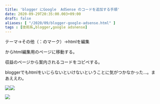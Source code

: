 ```yaml
---
title: 'blogger にGoogle  AdSense のコードを追加する手順'
date: 2020-09-29T20:35:00.003+09:00
draft: false
aliases: [ "/2020/09/blogger-google-adsense.html" ]
tags : [技術系,blogger,google adsnense]
---
```


テーマ→その他（：のマーク）→htmlを編集

からhtml編集用のページに移動する。

収益のページから案内されるコードをコピペする。

bloggerでもhtmlをいじらないといけないということに気がつかなかった…。まあええわ。

[![](//image.moshimo.com/af-img/0288/000000022849.png)](//af.moshimo.com/af/c/click?a_id=2258347&p_id=936&pc_id=1196&pl_id=22849&guid=ON)![](//i.moshimo.com/af/i/impression?a_id=2258347&p_id=936&pc_id=1196&pl_id=22849)

<script language="javascript" src="//ad.jp.ap.valuecommerce.com/servlet/jsbanner?sid=3563352&pid=887685185"></script><noscript><a href="//ck.jp.ap.valuecommerce.com/servlet/referral?sid=3563352&pid=887685185" rel="nofollow"><img src="//ad.jp.ap.valuecommerce.com/servlet/gifbanner?sid=3563352&pid=887685185" border="0"></a></noscript>